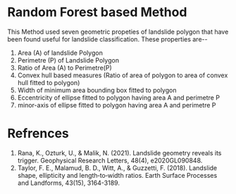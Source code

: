 # Random Forest based Method

This Method used seven geometric propeties of landslide polygon that have been found useful for landslide classification. These properties are--

1. Area (A) of landslide Polygon
2. Perimetre (P) of Landslide Polygon
3. Ratio of Area (A) to Perimetre(P)
4. Convex hull based measures (Ratio of area of polygon to area of convex hull fitted to polygon)
5. Width of minimum area bounding box fitted to polygon
6. Eccentricity of ellipse fitted to polygon having area A and perimetre P
7. minor-axis of ellipse fitted to polygon having area A and perimetre P



# Refrences
1. Rana, K., Ozturk, U., & Malik, N. (2021). Landslide geometry reveals its trigger. Geophysical Research Letters, 48(4), e2020GL090848.
2. Taylor, F. E., Malamud, B. D., Witt, A., & Guzzetti, F. (2018). Landslide shape, ellipticity and length‐to‐width ratios. Earth Surface Processes and Landforms, 43(15), 3164-3189.



